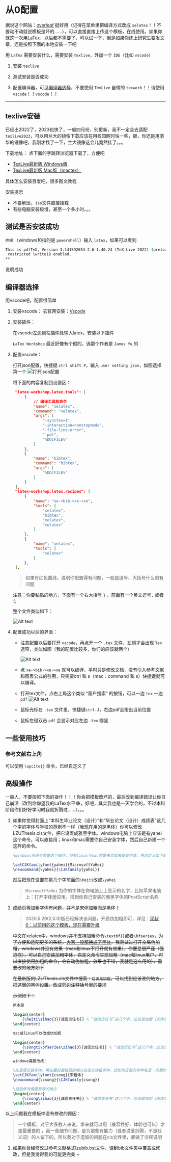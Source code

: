 # 从0配置

据说这个网站：[overleaf](https://cn.overleaf.com/) 挺好用（记得在菜单里把编译方式改成 `xelatex`！！不要动不动就说模板是坏的……），可以直接直接上传这个模板，在线使用。如果你就这一次用LaTex，以后都不需要了，可以试一下，但是如果你还上研究生要发文章，还是按照下面的本地安装一下吧


用 `LaTex` 需要安装什么，需要安装 `texlive`，外加一个 `IDE`（比如 `vscode`）
1. 安装 `texlive`

2. 测试安装是否成功

3. 配置编译器，可见[编译器选择](#编译器选择)，不要使用 `TexLive` 自带的 `texwork`！！请使用`vscode`！！`vscode`！！


-----

## texlive安装

已经出2022了，2023也快了，一般四月份，别更新，我不一定会去适配 `texlive2023`，可以用兰大的镜像下载应该在用校园网时快一些，额，你还是用清华的镜像吧，我刚才找了一下，兰大镜像这会儿竟然挂了。。。

下载地址： 点下面的字跳转浏览器下载了，方便吧

- [TexLive最新版 Windows版](https://mirrors.tuna.tsinghua.edu.cn/CTAN/systems/texlive/Images/texlive.iso)
- [TexLive最新版 Mac版（mactex）](http://tug.org/cgi-bin/mactex-download/MacTeX.pkg)

具体怎么安装百度吧，很多图文教程

安装提示

- 不要解压，`iso`文件直接挂载
- 有些电脑安装极慢，甚至一个多小时。。。

## 测试是否安装成功

`终端` （windows10指的是 `powershell`）输入 `latex`，如果可以看到

```bash
This is pdfTeX, Version 3.141592653-2.6-1.40.24 (TeX Live 2022) (preloaded format=latex)
 restricted \write18 enabled.
**
```

说明成功

## 编译器选择

用vscode吧，配置很简单

1. 安装vscode：
   去官网安装：[Vscode](https://code.visualstudio.com/)

2. 安装插件：

    在vscode左边侧栏插件处输入latex，安装以下插件

    `LaTex Workshop` 最近好像有个假的，选那个作者是 `James Yu` 的

3. 配置vscode：

   打开json配置，快捷键 `ctrl shift P`，输入 `user setting json`，如图选择第一个
   ![打开json配置](images/setting-p.png)

   将下面的内容复制到设置区：

   ```json
    "latex-workshop.latex.tools": [
        {
            // 编译工具和命令
            "name": "xelatex",
            "command": "xelatex",
            "args": [
                "-synctex=1",
                "-interaction=nonstopmode",
                "-file-line-error",
                "-pdf",
                "%DOCFILE%"
            ]
        },
        {
            "name": "bibtex",
            "command": "bibtex",
            "args": [
                "%DOCFILE%"
            ]
        }
    ],
    "latex-workshop.latex.recipes": [
        {
            "name": "xe->bib->xe->xe",
            "tools": [
                "xelatex",
                "bibtex",
                "xelatex",
                "xelatex"
            ]
        },
        {
            "name": "xelatex",
            "tools": [
                "xelatex"
            ]
        },
    ],
    ```
   
   > 如果有红色曲线，说明你配置得有问题，一般是逗号、大括号什么的有问题

   注意：你要粘贴的地方，下面有一个右大括号 `}` ，前面有一个英文逗号`,` 或者 `{`; 

    整个文件类似如下：

    ![Alt text](images/setting-json.png)

4. 配置成功以后的界面：

    - 注意配置以后要打开 `vscode`，再点开一个 `.tex` 文件，左侧才会出现 `Tex` 选项，类似如图（我的配置比较多，你们的应该就两个）

        ![Alt text](images/setting-ui-latex.png)

    - 点 `xe->bib->xe->xe` 就可以编译，平时只是修改文档，没有引入参考文献和图表公式的引用，只需要ctrl 和 s（mac：command 和 s）快捷键就可以编译。

    - 打开tex文件，点右上角这个类似 “窗户搜索” 的按钮，可以一边 `tex` 一边 `pdf`
        ![Alt text](images/latex-pre.png)

    - 鼠标光标在 `.tex` 文件里，快捷键`ctrl-J`，右边pdf会指出当前位置
    - 鼠标左键双击 `pdf` 会显示对应左边 `.tex` 哪里


## 一些使用技巧

### 参考文献右上角

可以使用 `\upcite{}` 命令，已经自定义了


## 高级操作

一般人，不要按照下面的操作！！！你会把模板改坏的，最后改到编译错误让你自己崩溃（改到你仰望我的LaTex水平😂，好吧，其实我也是一天学会的，不过本科阶段你们好好学习时我就折腾过……）。。。

1. 如果你觉得封面上“本科生毕业论文（设计）”和“毕业论文（设计）成绩表”这几个字的字体与学校的范例不一样（我现在用的是黑体）你可以修改LZUThesis.cls文件，把它设置成雅黑字体。windows电脑上应该是有yahei这个命令，可以直接用；linux和mac需要你自己安装字体，然后自己新建一个这样的命令。

    ```tex
    %windows系统不需要这个操作，只有linux与mac需要先百度去安装字体，再自定义如下命令

    \setCJKfamilyfont{yahei}{MicrosoftYaHei}
    \newcommand{\yahei}{\CJKfamily{yahei}}
    ```

    然后把现在设置在那几个字前面的`\heiti`改成`\yahei`

    >`MicrosoftYaHei` 为你的字体在你电脑上上显示的名字，比如苹果电脑上：打开字体册应用，找到你自己安装的雅黑字体的PostScript名称

2. ~~成绩页等加粗字体有问题，并不是宋体加粗而是黑体！~~
   >2020.5.29(2.0.0)版已经解决该问题，开启伪加粗即可，详见：[现状0：以前用的这个模板，现在需要升级](#%e7%8e%b0%e7%8a%b60%e4%bb%a5%e5%89%8d%e7%94%a8%e7%9a%84%e8%bf%99%e4%b8%aa%e6%a8%a1%e6%9d%bf%e7%8e%b0%e5%9c%a8%e9%9c%80%e8%a6%81%e5%8d%87%e7%ba%a7)

    ~~中文在xelatex中，windows并不支持加粗命令`\textbf{}`或者`\bfseries`，为了方便和适配更多的系统，[大家一般都换成了黑体](https://www.zhihu.com/question/58456658)，我测试过打开全局伪加粗，windows并没有效果（mac和linux不打开就有效果），你要是很严谨（强迫症），可以自己安装加粗字体，自定义命令实现加粗（mac和linux用户，可以直接使用加粗的命令，会自动伪加粗，效果也不错，我就是这么用的），需要改的地方如下~~

    ~~在最新版的LZUThesis.cls文件中搜索：`应该是加粗`，可以找到应该改的地方，把这里的黑体设置，改成旁边注释括号里的要求~~

    ~~示例如下：~~

    ```tex
    原本是

    \begin{center}
        {\heiti\zihao{3}{诚信责任书}} % “诚信责任书”这几个字，应该是加粗（宋体加粗）
    \end{center}

    mac或linux可以改成伪加粗

    \begin{center}
        {\songti\bfseries\zihao{3}{诚信责任书}} % “诚信责任书”这几个字，应该是加粗（宋体加粗）
    \end{center}

    windows需要改成：

    %先百度安装字体，再在最前面合适的地方自定义加粗字体，比如你安装的字体名是：宋粗体
    \setCJKfamilyfont{csong}{宋粗体}
    \newcommand{\csong}{\CJKfamily{csong}}

    %然后修改需要修改的地方
    \begin{center}
        {\csong\zihao{3}{诚信责任书}} % “诚信责任书”这几个字，应该是加粗（宋体加粗）
    \end{center}
    ```

以上问题我在模板中没有修改的原因：

> 一个模板，对于大多数人来说，拿来就可以用（兼容性好、体验也可以）才是最重要的
，而一些细节问题，是为那些有能力（或者说爱折腾，不是贬义词）的人留下的，所以我对于遗留的问题在cls文件里，都做了注释说明

1. 如果你曾经修改过参考文献格式lzubib.bst文件，请到bib文件夹中覆盖或修改，但是我觉得我的可能更完美 ~

